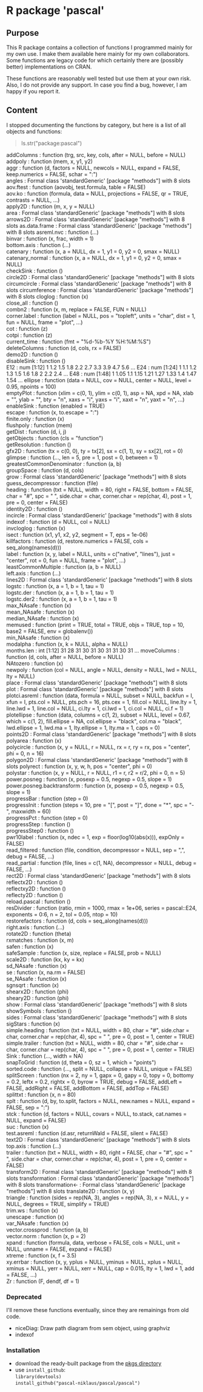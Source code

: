 # R package 'pascal'

## Purpose

This R package contains a collection of functions I programmed
mainly for my own use. I make them available here mainly for my own
collaborators. Some functions are legacy code for which certainly
there are (possibly better) implementations on CRAN.

These functions are reasonably well tested but use them at your own
risk.  Also, I do not provide any support. In case you find a bug,
however, I am happy if you report it.


## Content

I stopped documenting the functions by category, but here is a list of
all objects and functions:

> ls.str("package:pascal")

addColumns : function (trg, src, key, cols, after = NULL, before = NULL)  
addpoly : function (mem, x, y1, y2)  
aggr : function (d, factors = NULL, newcols = NULL, expand = FALSE, keep.numerics = FALSE, 
    schar = ":")  
angles : Formal class 'standardGeneric' [package "methods"] with 8 slots
aov.ftest : function (aovobj, test.formula, table = FALSE)  
aov.ko : function (formula, data = NULL, projections = FALSE, qr = TRUE, contrasts = NULL, 
    ...)  
apply2D : function (m, x, y = NULL)  
area : Formal class 'standardGeneric' [package "methods"] with 8 slots
arrows2D : Formal class 'standardGeneric' [package "methods"] with 8 slots
as.data.frame : Formal class 'standardGeneric' [package "methods"] with 8 slots
asreml.nvc : function (...)  
binvar : function (x, frac, width = 1)  
bottom.axis : function (...)  
catenary : function (x, a = NULL, dx = 1, y1 = 0, y2 = 0, smax = NULL)  
catenary_normal : function (x, a = NULL, dx = 1, y1 = 0, y2 = 0, smax = NULL)  
checkSink : function ()  
circle2D : Formal class 'standardGeneric' [package "methods"] with 8 slots
circumcircle : Formal class 'standardGeneric' [package "methods"] with 8 slots
circumference : Formal class 'standardGeneric' [package "methods"] with 8 slots
cloglog : function (x)  
close_all : function ()  
combn2 : function (x, m, replace = FALSE, FUN = NULL)  
corner.label : function (label = NULL, pos = "topleft", units = "char", dist = 1, fun = NULL, 
    frame = "plot", ...)  
cot : function (z)  
cotpi : function (z)  
current_time : function (fmt = "%d-%b-%Y %H:%M:%S")  
deleteColumns : function (d, cols, rx = FALSE)  
demo2D : function ()  
disableSink : function ()  
E12 :  num [1:12] 1 1.2 1.5 1.8 2.2 2.7 3.3 3.9 4.7 5.6 ...
E24 :  num [1:24] 1 1.1 1.2 1.3 1.5 1.6 1.8 2 2.2 2.4 ...
E48 :  num [1:48] 1 1.05 1.1 1.15 1.21 1.27 1.33 1.4 1.47 1.54 ...
ellipse : function (data = NULL, cov = NULL, center = NULL, level = 0.95, npoints = 100)  
emptyPlot : function (xlim = c(0, 1), ylim = c(0, 1), asp = NA, xpd = NA, xlab = "", 
    ylab = "", bty = "n", xaxs = "i", yaxs = "i", xaxt = "n", yaxt = "n", 
    ...)  
enableSink : function (enabled = TRUE)  
escape : function (x, to.escape = ":")  
finite.only : function (x)  
flushpoly : function (mem)  
getDist : function (d, i, j)  
getObjects : function (cls = "function")  
getResolution : function ()  
gfx2D : function (tx = c(0, 0), ty = tx[2], sx = c(1, 1), sy = sx[2], rot = 0)  
glimpse : function (..., len = 5, pre = 1, post = 0, between = 1)  
greatestCommonDenominator : function (a, b)  
groupSpace : function (d, cols)  
grow : Formal class 'standardGeneric' [package "methods"] with 8 slots
guess_decompressor : function (file)  
heading : function (txt = NULL, width = 80, right = FALSE, bottom = FALSE, char = "#", 
    spc = "  ", side.char = char, corner.char = rep(char, 4), post = 1, 
    pre = 0, center = FALSE)  
identity2D : function ()  
incircle : Formal class 'standardGeneric' [package "methods"] with 8 slots
indexof : function (d = NULL, col = NULL)  
invcloglog : function (x)  
isect : function (x1, y1, x2, y2, segment = T, eps = 1e-06)  
killfactors : function (d, restore.numerics = FALSE, cols = seq_along(names(d)))  
label : function (x, y, label = NULL, units = c("native", "lines"), just = "center", 
    rot = 0, fun = NULL, frame = "plot", ...)  
leastCommonMultiple : function (a, b = NULL)  
left.axis : function (...)  
lines2D : Formal class 'standardGeneric' [package "methods"] with 8 slots
logstc : function (x, a = 1, b = 1, tau = 1)  
logstc.der : function (x, a = 1, b = 1, tau = 1)  
logstc.der2 : function (x, a = 1, b = 1, tau = 1)  
max_NAsafe : function (x)  
mean_NAsafe : function (x)  
median_NAsafe : function (x)  
memused : function (print = TRUE, total = TRUE, objs = TRUE, top = 10, base2 = FALSE, 
    env = globalenv())  
min_NAsafe : function (x)  
modalpha : function (x, k = NULL, alpha = NULL)  
months.len :  int [1:12] 31 28 31 30 31 30 31 31 30 31 ...
moveColumns : function (d, cols, after = NULL, before = NULL)  
NAtozero : function (x)  
newpoly : function (col = NULL, angle = NULL, density = NULL, lwd = NULL, lty = NULL)  
place : Formal class 'standardGeneric' [package "methods"] with 8 slots
plot : Formal class 'standardGeneric' [package "methods"] with 8 slots
plotci.asreml : function (data, formula = NULL, subset = NULL, backfun = I, xfun = I, pts.col = NULL, 
    pts.pch = 16, pts.cex = 1, fill.col = NULL, line.lty = 1, line.lwd = 1, 
    line.col = NULL, ci.lty = 1, ci.lwd = 1, ci.col = NULL, ci.f = 1)  
plotellipse : function (data, columns = c(1, 2), subset = NULL, level = 0.67, which = c(1, 
    2), fill.ellipse = NA, col.ellipse = "black", col.ma = "black", lwd.ellipse = 1, 
    lwd.ma = 1, lty.ellipse = 1, lty.ma = 1, caps = 0)  
points2D : Formal class 'standardGeneric' [package "methods"] with 8 slots
polyarea : function (x)  
polycircle : function (x, y = NULL, r = NULL, rx = r, ry = rx, pos = "center", phi = 0, 
    n = 16)  
polygon2D : Formal class 'standardGeneric' [package "methods"] with 8 slots
polyrect : function (x, y, w, h, pos = "center", phi = 0)  
polystar : function (x, y = NULL, r = NULL, r1 = r, r2 = r/2, phi = 0, n = 5)  
power.posneg : function (x, posexp = 0.5, negexp = 0.5, slope = 1)  
power.posneg.backtransform : function (x, posexp = 0.5, negexp = 0.5, slope = 1)  
progressBar : function (step = 0)  
progressInit : function (steps = 10, pre = "[", post = "]", done = "*", spc = "-", maxwidth = 60)  
progressPct : function (step = 0)  
progressStep : function ()  
progressStep0 : function ()  
pwr10label : function (x, ndec = 1, exp = floor(log10(abs(x))), expOnly = FALSE)  
read_filtered : function (file, condition, decompressor = NULL, sep = ",", debug = FALSE, 
    ...)  
read_partial : function (file, lines = c(1, NA), decompressor = NULL, debug = FALSE, ...)  
rect2D : Formal class 'standardGeneric' [package "methods"] with 8 slots
reflectx2D : function ()  
reflectxy2D : function ()  
reflecty2D : function ()  
reload.pascal : function ()  
resDivider : function (ratio, rmin = 1000, rmax = 1e+06, series = pascal::E24, exponents = 0:6, 
    n = 2, tol = 0.05, ntop = 10)  
restorefactors : function (d, cols = seq_along(names(d)))  
right.axis : function (...)  
rotate2D : function (theta)  
rxmatches : function (x, m)  
safen : function (x)  
safeSample : function (x, size, replace = FALSE, prob = NULL)  
scale2D : function (kx, ky = kx)  
sd_NAsafe : function (x)  
se : function (x, na.rm = FALSE)  
se_NAsafe : function (x)  
sgnsqrt : function (x)  
shearx2D : function (phi)  
sheary2D : function (phi)  
show : Formal class 'standardGeneric' [package "methods"] with 8 slots
showSymbols : function ()  
sides : Formal class 'standardGeneric' [package "methods"] with 8 slots
sigStars : function (x)  
simple.heading : function (txt = NULL, width = 80, char = "#", side.char = char, corner.char = rep(char, 
    4), spc = "  ", pre = 0, post = 1, center = TRUE)  
simple.trailer : function (txt = NULL, width = 80, char = "#", side.char = char, corner.char = rep(char, 
    4), spc = "  ", pre = 0, post = 1, center = TRUE)  
Sink : function (..., width = NA)  
snapToGrid : function (d, theta = 0, sz = 1, which = "points")  
sorted.code : function (..., split = NULL, collapse = NULL, unique = FALSE)  
splitScreen : function (nx = 2, ny = 1, gapx = 0, gapy = 0, topy = 0, bottomy = 0.2, 
    leftx = 0.2, rightx = 0, byrow = TRUE, debug = FALSE, addLeft = FALSE, 
    addRight = FALSE, addBottom = FALSE, addTop = FALSE)  
splittxt : function (x, n = 80)  
splt : function (d, by, to.split, factors = NULL, new.names = NULL, expand = FALSE, 
    sep = ":")  
stck : function (d, factors = NULL, covars = NULL, to.stack, cat.names = NULL, 
    expand = FALSE)  
suc : function (x)  
test.asreml : function (d.asr, returnWald = FALSE, silent = FALSE)  
text2D : Formal class 'standardGeneric' [package "methods"] with 8 slots
top.axis : function (...)  
trailer : function (txt = NULL, width = 80, right = FALSE, char = "#", spc = "  ", 
    side.char = char, corner.char = rep(char, 4), post = 1, pre = 0, center = FALSE)  
transform2D : Formal class 'standardGeneric' [package "methods"] with 8 slots
transformation : Formal class 'standardGeneric' [package "methods"] with 8 slots
transformation<- : Formal class 'standardGeneric' [package "methods"] with 8 slots
translate2D : function (x, y)  
triangle : function (sides = rep(NA, 3), angles = rep(NA, 3), x = NULL, y = NULL, 
    degrees = TRUE, simplify = TRUE)  
trim.ws : function (x)  
unescape : function (x)  
var_NAsafe : function (x)  
vector.crossprod : function (a, b)  
vector.norm : function (x, p = 2)  
xpand : function (formula, data, verbose = FALSE, cols = NULL, unit = NULL, unname = FALSE, 
    expand = FALSE)  
xtreme : function (x, f = 3.5)  
xy.errbar : function (x, y, yplus = NULL, yminus = NULL, xplus = NULL, xminus = NULL, 
    yerr = NULL, xerr = NULL, cap = 0.015, lty = 1, lwd = 1, add = FALSE, 
    ...)  
Zr : function (F, dendf, df = 1) 

### Deprecated

I'll remove these functions eventually, since they are remainings from old code.

- niceDiag: Draw path diagram from sem object, using graphviz 
- indexof

### Installation

* download the ready-built package from the [pkgs directory](https://github.com/pascal-niklaus/pascal/tree/master/pkgs)
* use `install_github`:  
`library(devtools)`  
`install_github("pascal-niklaus/pascal/pascal")`


